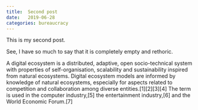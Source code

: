 ```yaml
---
title:  Second post
date:   2019-06-28
categories: bureaucracy
---
```


This is my second  post.

See, I have so much to say that it is completely empty and rethoric.

A digital ecosystem is a distributed, adaptive, open socio-technical system with properties of self-organisation, scalability and sustainability inspired from natural ecosystems. Digital ecosystem models are informed by knowledge of natural ecosystems, especially for aspects related to competition and collaboration among diverse entities.[1][2][3][4] The term is used in the computer industry,[5] the entertainment industry,[6] and the World Economic Forum.[7]
